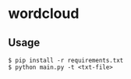 # wordcloud

## Usage 

```shell
$ pip install -r requirements.txt
$ python main.py -t <txt-file>
```

